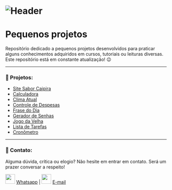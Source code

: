 # ![Header]( https://thalesnunes.com.br/github/header.png )

# Pequenos projetos 

Repositório dedicado a pequenos projetos desenvolvidos para praticar alguns conhecimentos adquiridos em cursos, tutoriais ou leituras diversas.
Este repositório está em constante atualização!  :wink:

------

### :rocket: Projetos:

- [Site Sabor Caipira]( https://github.com/thalesonunes/pequenos-projetos/tree/main/sabor-caipira/ )
- [Calculadora]( https://github.com/thalesonunes/pequenos-projetos/tree/main/calculadora/ )
- [Clima Atual]( https://github.com/thalesonunes/pequenos-projetos/tree/main/clima-atual/ )
- [Controle de Despesas]( https://github.com/thalesonunes/pequenos-projetos/tree/main/controle-de-despesas/ )
- [Frase do Dia]( https://github.com/thalesonunes/pequenos-projetos/tree/main/frase-do-dia/ )
- [Gerador de Senhas]( https://github.com/thalesonunes/pequenos-projetos/tree/main/gerador-de-senhas/ )
- [Jogo da Velha]( https://github.com/thalesonunes/pequenos-projetos/tree/main/jogo-da-velha/ )
- [Lista de Tarefas]( https://github.com/thalesonunes/pequenos-projetos/tree/main/lista-de-tarefas/ )
- [Cronômetro]( https://github.com/thalesonunes/pequenos-projetos/tree/main/cronometro/ )

------

###  :rocket: Contato:

Alguma dúvida, crítica ou elogio? Não hesite em entrar em contato. Será um prazer conversar a respeito!

<img src="https://thalesnunes.com.br/github/whatsapp.svg" width="30"> [Whatsapp](https://api.whatsapp.com/send?phone=5535997438652) | <img src="https://thalesnunes.com.br/github/email.svg" width="30"> [E-mail](mailto:thales.o.nunes@gmail.com)
